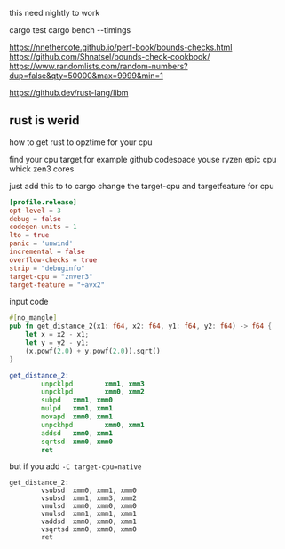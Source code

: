 this need nightly to work


cargo test
cargo bench
--timings

https://nnethercote.github.io/perf-book/bounds-checks.html
https://github.com/Shnatsel/bounds-check-cookbook/
https://www.randomlists.com/random-numbers?dup=false&qty=50000&max=9999&min=1


https://github.dev/rust-lang/libm
## rust is werid

how to get rust to opztime for your cpu 

find your cpu target,for example github codespace youse ryzen epic cpu whick zen3 cores

just add this to to cargo  change the target-cpu and targetfeature for cpu 

```toml
[profile.release]
opt-level = 3
debug = false
codegen-units = 1
lto = true
panic = 'unwind'
incremental = false
overflow-checks = true
strip = "debuginfo"
target-cpu = "znver3"
target-feature = "+avx2"
```


input code
```rust 
#[no_mangle]
pub fn get_distance_2(x1: f64, x2: f64, y1: f64, y2: f64) -> f64 {
    let x = x2 - x1;
    let y = y2 - y1;
    (x.powf(2.0) + y.powf(2.0)).sqrt()
}
```


```asm
get_distance_2:
        unpcklpd        xmm1, xmm3
        unpcklpd        xmm0, xmm2
        subpd   xmm1, xmm0
        mulpd   xmm1, xmm1
        movapd  xmm0, xmm1
        unpckhpd        xmm0, xmm1
        addsd   xmm0, xmm1
        sqrtsd  xmm0, xmm0
        ret
```

but if you add `-C target-cpu=native`

```
get_distance_2:
        vsubsd  xmm0, xmm1, xmm0
        vsubsd  xmm1, xmm3, xmm2
        vmulsd  xmm0, xmm0, xmm0
        vmulsd  xmm1, xmm1, xmm1
        vaddsd  xmm0, xmm0, xmm1
        vsqrtsd xmm0, xmm0, xmm0
        ret
```
